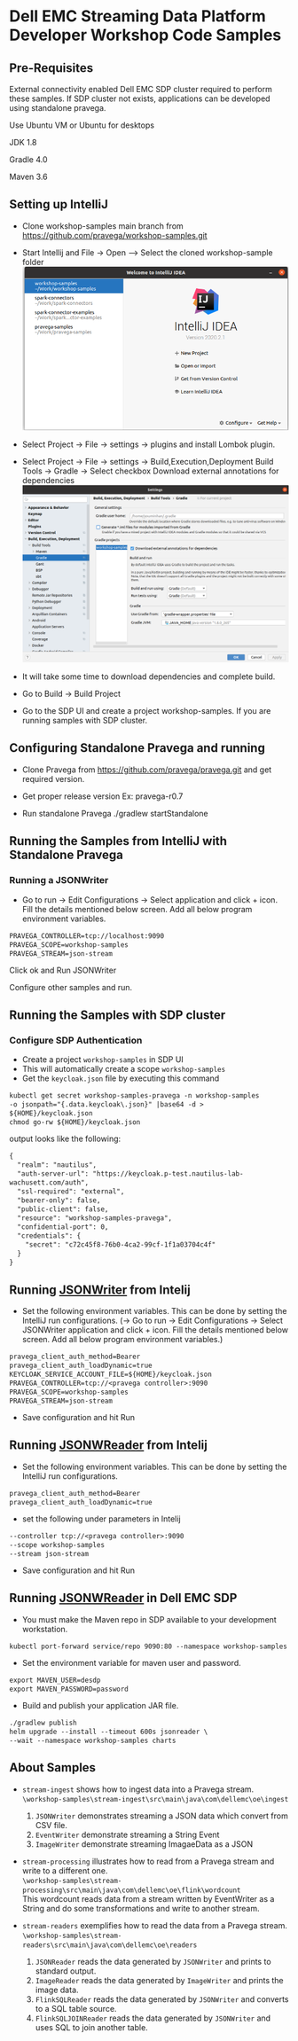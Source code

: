 # Dell EMC Streaming Data Platform Developer Workshop Code Samples

## Pre-Requisites
External connectivity enabled Dell EMC SDP cluster required to perform these samples. If SDP cluster not exists, applications can be developed using standalone pravega.

Use Ubuntu VM or Ubuntu for desktops

JDK 1.8

Gradle 4.0

Maven 3.6

## Setting up IntelliJ
-  	Clone workshop-samples main branch from https://github.com/pravega/workshop-samples.git  
-  	Start Intellij and File -> Open –> Select the cloned workshop-sample folder
![Open Project](/images/IntelliJ_1.png)

- 	Select Project -> File -> settings -> plugins and install Lombok plugin.
-	Select Project -> File -> settings -> Build,Execution,Deployment Build Tools -> Gradle -> Select checkbox Download external annotations for dependencies
![Enable annotation](/images/IntelliJ_2.png)

-	It will take some time to download dependencies and complete build.
-	Go to Build -> Build Project
-	Go to the SDP UI and create a project workshop-samples. If you are running samples with SDP cluster.

## Configuring Standalone Pravega and running
-	Clone Pravega from https://github.com/pravega/pravega.git and get required version.
-	Get proper release version Ex: pravega-r0.7

-	Run standalone Pravega 
./gradlew startStandalone

## Running the Samples from IntelliJ with Standalone Pravega

###	Running a JSONWriter
- Go to run -> Edit Configurations -> Select application and click + icon. Fill the details mentioned below screen. Add all below program environment variables. 

```
PRAVEGA_CONTROLLER=tcp://localhost:9090
PRAVEGA_SCOPE=workshop-samples
PRAVEGA_STREAM=json-stream
```

Click ok and Run JSONWriter

Configure other samples and run.

## Running the Samples with SDP cluster

### Configure SDP Authentication

- Create a project `workshop-samples` in SDP UI
- This will automatically create a scope `workshop-samples`
-  Get the `keycloak.json` file by executing this command
```
kubectl get secret workshop-samples-pravega -n workshop-samples 
-o jsonpath="{.data.keycloak\.json}" |base64 -d >  ${HOME}/keycloak.json
chmod go-rw ${HOME}/keycloak.json
```
  output looks like the following:
```
{
  "realm": "nautilus",
  "auth-server-url": "https://keycloak.p-test.nautilus-lab-wachusett.com/auth",
  "ssl-required": "external",
  "bearer-only": false,
  "public-client": false,
  "resource": "workshop-samples-pravega",
  "confidential-port": 0,
  "credentials": {
    "secret": "c72c45f8-76b0-4ca2-99cf-1f1a03704c4f"
  }
}
```

## Running [JSONWriter](/stream-ingest/src/main/java/com/dellemc/oe/ingest/JSONWriter.java) from Intelij

- Set the following environment variables. This can be done by setting the IntelliJ run configurations.
  (-> Go to run -> Edit Configurations -> Select JSONWriter application and click + icon. Fill the details mentioned below screen. Add all below program environment variables.)
```
pravega_client_auth_method=Bearer
pravega_client_auth_loadDynamic=true
KEYCLOAK_SERVICE_ACCOUNT_FILE=${HOME}/keycloak.json
PRAVEGA_CONTROLLER=tcp://<pravega controller>:9090
PRAVEGA_SCOPE=workshop-samples
PRAVEGA_STREAM=json-stream
```
- Save configuration and hit Run

## Running [JSONWReader](/stream-readers/src/main/java/com/dellemc/oe/readers/JSONReader.java) from Intelij

- Set the following environment variables. This can be done by setting the IntelliJ run configurations.

```
pravega_client_auth_method=Bearer
pravega_client_auth_loadDynamic=true
```

- set the following under parameters in Intelij
```$xslt
--controller tcp://<pravega controller>:9090
--scope workshop-samples
--stream json-stream
```

- Save configuration and hit Run

## Running [JSONWReader](/stream-readers/src/main/java/com/dellemc/oe/readers/JSONReader.java) in Dell EMC SDP

-  You must make the Maven repo in SDP available to your development workstation.
```
kubectl port-forward service/repo 9090:80 --namespace workshop-samples
```
-   Set the environment variable for maven user and password.
```
export MAVEN_USER=desdp
export MAVEN_PASSWORD=password
```
-   Build and publish your application JAR file.
```
./gradlew publish
helm upgrade --install --timeout 600s jsonreader \
--wait --namespace workshop-samples charts
```

## About Samples
-  `stream-ingest` shows how to ingest data into a Pravega stream.   
``
\workshop-samples\stream-ingest\src\main\java\com\dellemc\oe\ingest
``  
    1.  `JSONWriter` demonstrates streaming a JSON data which convert from CSV file.  
    2.	`EventWriter` demonstrate streaming a String Event  
    3.	`ImageWriter` demonstrate streaming ImagaeData as a JSON

- `stream-processing` illustrates how to read from a Pravega stream and write to a different one.  
``
\workshop-samples\stream-processing\src\main\java\com\dellemc\oe\flink\wordcount
``  
This wordcount reads data from a stream written by EventWriter as a String and do some transformations and write to another stream.

- `stream-readers` exemplifies how to read the data from a Pravega stream.  
``\workshop-samples\stream-readers\src\main\java\com\dellemc\oe\readers``  
    1.  `JSONReader` reads the data generated by `JSONWriter` and prints to standard output.
    2.	`ImageReader` reads the data generated by `ImageWriter` and prints the image data.
    3.	`FlinkSQLReader` reads the data generated by `JSONWriter` and converts to a SQL table source.
    4.  `FlinkSQLJOINReader` reads the data generated by `JSONWriter` and uses SQL to join another table.
